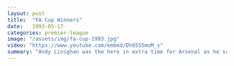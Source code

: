 ```yaml
---
layout: post
title:  "FA Cup Winners"
date:   1993-05-17
categories: premier-league
image: "/assets/img/fa-cup-1993.jpg"
video: "https://www.youtube.com/embed/Dh8555moM_s"
summary: "Andy Linighan was the hero in extra time for Arsenal as he scored the crucial header to win Arsenal the FA Cup."
---
```

